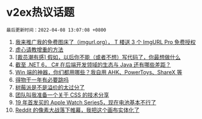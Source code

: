 # v2ex热议话题

`最后更新时间：2022-04-08 13:07:08 +0800`

1. [我来推广我的免费图床了（imgurl.org）， T 楼送 3 个 ImgURL Pro 免费授权](https://www.v2ex.com/t/845469)
1. [虚心请教增重的方法](https://www.v2ex.com/t/845509)
1. [[裁员潮有感] 假如，以后你不能（或者不想）写代码了，你最想做什么](https://www.v2ex.com/t/845618)
1. [截至 .NET 6， C# 在后端开发领域的生态与 Java 还有哪些差距？](https://www.v2ex.com/t/845526)
1. [Win 端的神器，你们都用哪些？我自用 AHK、PowerToys、ShareX 等](https://www.v2ex.com/t/845584)
1. [得物干一年有必要跳吗](https://www.v2ex.com/t/845607)
1. [树莓派是不是溢价的太过分了](https://www.v2ex.com/t/845631)
1. [团队叫我准备一个关于 CSS 的技术分享](https://www.v2ex.com/t/845458)
1. [19 年首发买的 Apple Watch Series5，现在电池基本不行了](https://www.v2ex.com/t/845485)
1. [Reddit 的像素大战落下帷幕，我把这个画布实体化了](https://www.v2ex.com/t/845643)

